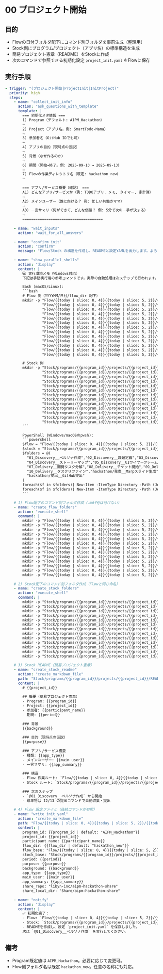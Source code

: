 # 00 プロジェクト開始

## 目的
- Flowの日付フォルダ配下にコマンド別フォルダを事前生成（整理用）
- Stock側にプログラム/プロジェクト（アプリ名）の標準構造を生成
- 簡易プロジェクト憲章（README）をStockに作成
- 次のコマンドで参照できる初期化設定 `project_init.yaml` をFlowに保存

## 実行手順
```yaml
- trigger: "(プロジェクト開始|ProjectInit|InitProject)"
  priority: high
  steps:
    - name: "collect_init_info"
      action: "ask_questions_with_template"
      template: |
        === 初期化メタ情報 ===
        1) Program（デフォルト: AIPM_Hackathon）
        →
        2) Project（アプリ名。例: SmartTodo-Mama）
        →
        3) 参加者名（GitHub IDでも可）
        →
        4) アプリの目的（現時点の仮説）
        →
        5) 背景（なぜ作るのか）
        →
        6) 期間（開始→終了。例: 2025-09-13 → 2025-09-13）
        →
        7) Flowの作業ディレクトリ名（既定: hackathon_new）
        →
        
        === アプリ/サービス概要（確認） ===
        A1) どんなアプリ/サービスか（例: TODOアプリ, メモ, タイマー, 家計簿）
        →
        A2) メインユーザー（誰に向ける？ 例: 忙しい共働きママ）
        →
        A3) 一言サマリ（何ができて、どんな価値？ 例: 5分で次の一手が決まる）
        →
        =====================================
    
    - name: "wait_inputs"
      action: "wait_for_all_answers"
    
    - name: "confirm_init"
      action: "confirm"
      message: "Flow/Stock の構造を作成し、READMEと設定YAMLを出力します。よろしいですか？"
    
    - name: "show_parallel_shells"
      action: "display"
      content: |
        💻 実行環境メモ（Windows対応）
        下記は手動実行用の参考コマンドです。実際の自動処理は次ステップで行われます。

        Bash (macOS/Linux):
        ```bash
        # Flow 側（YYYYMM/日付/flow_dir 配下）
        mkdir -p "Flow/{{today | slice: 0, 4}}{{today | slice: 5, 2}}/{{today}}/{{flow_dir}}/01_Discovery__ペルソナ作成" \
                 "Flow/{{today | slice: 0, 4}}{{today | slice: 5, 2}}/{{today}}/{{flow_dir}}/02_Discovery__課題定義" \
                 "Flow/{{today | slice: 0, 4}}{{today | slice: 5, 2}}/{{today}}/{{flow_dir}}/03_Discovery__ソリューションマップ" \
                 "Flow/{{today | slice: 0, 4}}{{today | slice: 5, 2}}/{{today}}/{{flow_dir}}/04_Discovery__ストーリーマップ" \
                 "Flow/{{today | slice: 0, 4}}{{today | slice: 5, 2}}/{{today}}/{{flow_dir}}/05_Discovery__UIワイヤーフレーム" \
                 "Flow/{{today | slice: 0, 4}}{{today | slice: 5, 2}}/{{today}}/{{flow_dir}}/06_Discovery__設計__Drawioスクリーン生成" \
                 "Flow/{{today | slice: 0, 4}}{{today | slice: 5, 2}}/{{today}}/{{flow_dir}}/07_Delivery__開発タスク分解" \
                 "Flow/{{today | slice: 0, 4}}{{today | slice: 5, 2}}/{{today}}/{{flow_dir}}/08_Delivery__チケット開始" \
                 "Flow/{{today | slice: 0, 4}}{{today | slice: 5, 2}}/{{today}}/{{flow_dir}}/09_Delivery__チケット実行と検証" \
                 "Flow/{{today | slice: 0, 4}}{{today | slice: 5, 2}}/{{today}}/{{flow_dir}}/10_Delivery__タスクリファイン" \
                 "Flow/{{today | slice: 0, 4}}{{today | slice: 5, 2}}/{{today}}/{{flow_dir}}/hackathon/発表__Marpスライド生成" \
                 "Flow/{{today | slice: 0, 4}}{{today | slice: 5, 2}}/{{today}}/{{flow_dir}}/hackathon/提出__成果物パッケージング" \
                 "Flow/{{today | slice: 0, 4}}{{today | slice: 5, 2}}/{{today}}/{{flow_dir}}/hackathon/提出__GitHub提出"

        # Stock 側
        mkdir -p "Stock/programs/{{program_id}}/projects/{{project_id}}/documents/01_Discovery__ペルソナ作成" \
                 "Stock/programs/{{program_id}}/projects/{{project_id}}/documents/02_Discovery__課題定義" \
                 "Stock/programs/{{program_id}}/projects/{{project_id}}/documents/03_Discovery__ソリューションマップ" \
                 "Stock/programs/{{program_id}}/projects/{{project_id}}/documents/04_Discovery__ストーリーマップ" \
                 "Stock/programs/{{program_id}}/projects/{{project_id}}/documents/05_Discovery__UIワイヤーフレーム" \
                 "Stock/programs/{{program_id}}/projects/{{project_id}}/documents/06_Discovery__設計__Drawioスクリーン生成" \
                 "Stock/programs/{{program_id}}/projects/{{project_id}}/documents/07_Delivery__開発タスク分解" \
                 "Stock/programs/{{program_id}}/projects/{{project_id}}/documents/08_Delivery__チケット開始" \
                 "Stock/programs/{{program_id}}/projects/{{project_id}}/documents/09_Delivery__チケット実行と検証" \
                 "Stock/programs/{{program_id}}/projects/{{project_id}}/documents/10_Delivery__タスクリファイン" \
                 "Stock/programs/{{program_id}}/projects/{{project_id}}/documents/hackathon/発表__Marpスライド生成" \
                 "Stock/programs/{{program_id}}/projects/{{project_id}}/documents/hackathon/提出__成果物パッケージング" \
                 "Stock/programs/{{program_id}}/projects/{{project_id}}/documents/hackathon/提出__GitHub提出"
        ```

        PowerShell (Windows/macOSのpwsh):
        ```powershell
        $flow = "Flow/{{today | slice: 0, 4}}{{today | slice: 5, 2}}/{{today}}/{{flow_dir}}"
        $stock = "Stock/programs/{{program_id}}/projects/{{project_id}}/documents"
        $folders = @(
          "01_Discovery__ペルソナ作成","02_Discovery__課題定義","03_Discovery__ソリューションマップ",
          "04_Discovery__ストーリーマップ","05_Discovery__UIワイヤーフレーム","06_Discovery__設計__Drawioスクリーン生成",
          "07_Delivery__開発タスク分解","08_Delivery__チケット開始","09_Delivery__チケット実行と検証",
          "10_Delivery__タスクリファイン","hackathon/発表__Marpスライド生成","hackathon/提出__成果物パッケージング",
          "hackathon/提出__GitHub提出"
        )
        foreach($f in $folders){ New-Item -ItemType Directory -Path (Join-Path $flow $f) -Force | Out-Null }
        foreach($f in $folders){ New-Item -ItemType Directory -Path (Join-Path $stock $f) -Force | Out-Null }
        ```

    # 1) Flow配下のコマンド別フォルダ作成（.mdや@は付けない）
    - name: "create_flow_folders"
      action: "execute_shell"
      command: |
        mkdir -p "Flow/{{today | slice: 0, 4}}{{today | slice: 5, 2}}/{{today}}/{{flow_dir}}/01_Discovery__ペルソナ作成" && \
        mkdir -p "Flow/{{today | slice: 0, 4}}{{today | slice: 5, 2}}/{{today}}/{{flow_dir}}/02_Discovery__課題定義" && \
        mkdir -p "Flow/{{today | slice: 0, 4}}{{today | slice: 5, 2}}/{{today}}/{{flow_dir}}/03_Discovery__ソリューションマップ" && \
        mkdir -p "Flow/{{today | slice: 0, 4}}{{today | slice: 5, 2}}/{{today}}/{{flow_dir}}/04_Discovery__ストーリーマップ" && \
        mkdir -p "Flow/{{today | slice: 0, 4}}{{today | slice: 5, 2}}/{{today}}/{{flow_dir}}/05_Discovery__UIワイヤーフレーム" && \
        mkdir -p "Flow/{{today | slice: 0, 4}}{{today | slice: 5, 2}}/{{today}}/{{flow_dir}}/06_Discovery__設計__Drawioスクリーン生成" && \
        mkdir -p "Flow/{{today | slice: 0, 4}}{{today | slice: 5, 2}}/{{today}}/{{flow_dir}}/07_Delivery__開発タスク分解" && \
        mkdir -p "Flow/{{today | slice: 0, 4}}{{today | slice: 5, 2}}/{{today}}/{{flow_dir}}/08_Delivery__チケット開始" && \
        mkdir -p "Flow/{{today | slice: 0, 4}}{{today | slice: 5, 2}}/{{today}}/{{flow_dir}}/09_Delivery__チケット実行と検証" && \
        mkdir -p "Flow/{{today | slice: 0, 4}}{{today | slice: 5, 2}}/{{today}}/{{flow_dir}}/10_Delivery__タスクリファイン" && \
        mkdir -p "Flow/{{today | slice: 0, 4}}{{today | slice: 5, 2}}/{{today}}/{{flow_dir}}/hackathon/発表__Marpスライド生成" && \
        mkdir -p "Flow/{{today | slice: 0, 4}}{{today | slice: 5, 2}}/{{today}}/{{flow_dir}}/hackathon/提出__成果物パッケージング" && \
        mkdir -p "Flow/{{today | slice: 0, 4}}{{today | slice: 5, 2}}/{{today}}/{{flow_dir}}/hackathon/提出__GitHub提出"
    
    # 2) Stock配下のコマンド別フォルダ作成（Flowと同じ命名）
    - name: "create_stock_folders"
      action: "execute_shell"
      command: |
        mkdir -p "Stock/programs/{{program_id}}/projects/{{project_id}}/documents/01_Discovery__ペルソナ作成" && \
        mkdir -p "Stock/programs/{{program_id}}/projects/{{project_id}}/documents/02_Discovery__課題定義" && \
        mkdir -p "Stock/programs/{{program_id}}/projects/{{project_id}}/documents/03_Discovery__ソリューションマップ" && \
        mkdir -p "Stock/programs/{{program_id}}/projects/{{project_id}}/documents/04_Discovery__ストーリーマップ" && \
        mkdir -p "Stock/programs/{{program_id}}/projects/{{project_id}}/documents/05_Discovery__UIワイヤーフレーム" && \
        mkdir -p "Stock/programs/{{program_id}}/projects/{{project_id}}/documents/06_Discovery__設計__Drawioスクリーン生成" && \
        mkdir -p "Stock/programs/{{program_id}}/projects/{{project_id}}/documents/07_Delivery__開発タスク分解" && \
        mkdir -p "Stock/programs/{{program_id}}/projects/{{project_id}}/documents/08_Delivery__チケット開始" && \
        mkdir -p "Stock/programs/{{program_id}}/projects/{{project_id}}/documents/09_Delivery__チケット実行と検証" && \
        mkdir -p "Stock/programs/{{program_id}}/projects/{{project_id}}/documents/10_Delivery__タスクリファイン" && \
        mkdir -p "Stock/programs/{{program_id}}/projects/{{project_id}}/documents/hackathon/発表__Marpスライド生成" && \
        mkdir -p "Stock/programs/{{program_id}}/projects/{{project_id}}/documents/hackathon/提出__成果物パッケージング" && \
        mkdir -p "Stock/programs/{{program_id}}/projects/{{project_id}}/documents/hackathon/提出__GitHub提出"
    
    # 3) Stock README（簡易プロジェクト憲章）
    - name: "create_stock_readme"
      action: "create_markdown_file"
      path: "Stock/programs/{{program_id}}/projects/{{project_id}}/README.md"
      content: |
        # {{project_id}}
        
        ## 概要（簡易プロジェクト憲章）
        - Program: {{program_id}}
        - Project: {{project_id}}
        - 参加者: {{participant_name}}
        - 期間: {{period}}
        
        ### 背景
        {{background}}
        
        ### 目的（現時点の仮説）
        {{purpose}}
        
        ### アプリ/サービス概要
        - 種類: {{app_type}}
        - メインユーザー: {{main_user}}
        - 一言サマリ: {{app_summary}}
        
        ### 構造
        - Flow 作業ルート: `Flow/{{today | slice: 0, 4}}{{today | slice: 5, 2}}/{{today}}/{{flow_dir}}/`
        - Stock ルート: `Stock/programs/{{program_id}}/projects/{{project_id}}/documents/`
        
        ### 次のステップ
        - `@01_Discovery__ペルソナ作成` から開始
        - 成果物は 12/13 の提出コマンドで自動収集・提出
    
    # 4) Flow 設定ファイル（後続コマンドが参照）
    - name: "write_init_yaml"
      action: "create_markdown_file"
      path: "Flow/{{today | slice: 0, 4}}{{today | slice: 5, 2}}/{{today}}/{{flow_dir}}/project_init.yaml"
      content: |
        program_id: {{program_id | default: "AIPM_Hackathon"}}
        project_id: {{project_id}}
        participant_name: {{participant_name}}
        flow_dir: {{flow_dir | default: "hackathon_new"}}
        flow_base: "Flow/{{today | slice: 0, 4}}{{today | slice: 5, 2}}/{{today}}/{{flow_dir}}"
        stock_base: "Stock/programs/{{program_id}}/projects/{{project_id}}"
        period: {{period}}
        purpose: {{purpose}}
        background: {{background}}
        app_type: {{app_type}}
        main_user: {{main_user}}
        app_summary: {{app_summary}}
        share_repo: "libyn-inc/aipm-hackathon-share"
        share_local_dir: "Share/aipm-hackathon-share"
    
    - name: "notify"
      action: "display"
      content: |
        ✅ 初期化完了：
        - Flow: `Flow/{{today | slice: 0, 4}}{{today | slice: 5, 2}}/{{today}}/{{flow_dir}}/`
        - Stock: `Stock/programs/{{program_id}}/projects/{{project_id}}/documents/`
        - READMEを作成し、設定 `project_init.yaml` を保存しました。
        次は `@01_Discovery__ペルソナ作成` を実行してください。
```

## 備考
- Program既定値は `AIPM_Hackathon`。必要に応じて変更可。
- Flow側フォルダ名は既定 `hackathon_new`。任意の名称にも対応。

